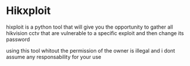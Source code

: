 # Hikxploit
hixploit is a python tool that will give you the opportunity to gather all hikvision cctv that are vulnerable to a specific exploit and then change its password

using this tool whitout the permission of the owner is illegal and i dont assume any responsability for your use
